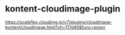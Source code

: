 # kontent-cloudimage-plugin

https://scaleflex.cloudimg.io/v7/plugins/cloudimage-kontent/cloudimage.html?vh=117d40&func=proxy
